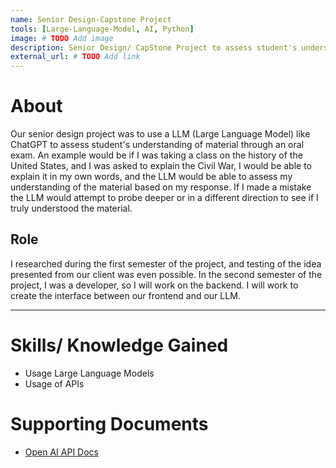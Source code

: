 ```yaml
---
name: Senior Design-Capstone Project
tools: [Large-Language-Model, AI, Python]
image: # TODO Add image
description: Senior Design/ CapStone Project to assess student's understanding of material through an oral exam given by a Large Language Model.
external_url: # TODO Add link
---
```


# About
Our senior design project was to use a LLM (Large Language Model) like ChatGPT to assess student's understanding of material through an oral exam. An example would be if I was taking a class on the history of the United States, and I was asked to explain the Civil War, I would be able to explain it in my own words, and the LLM would be able to assess my understanding of the material based on my response. If I made a mistake the LLM would attempt to probe deeper or in a different direction to see if I truly understood the material.

## Role
I researched during the first semester of the project, and testing of the idea presented from our client was even possible. In the second semester of the project, I was a developer, so I will work on the backend. I will work to create the interface between our frontend and our LLM.

---

# Skills/ Knowledge Gained

- Usage Large Language Models
- Usage of APIs

# Supporting Documents
- [Open AI API Docs](https://beta.openai.com/docs/api-reference)